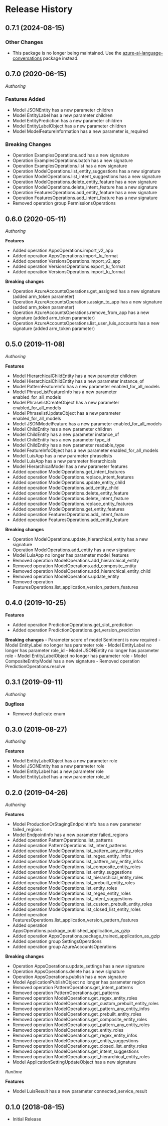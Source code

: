 # Release History

## 0.7.1 (2024-08-15)

### Other Changes

- This package is no longer being maintained. Use the [azure-ai-language-conversations](https://pypi.org/project/azure-ai-language-conversations/) package instead.

## 0.7.0 (2020-06-15)

*Authoring*

### Features Added

  - Model JSONEntity has a new parameter children
  - Model EntityLabel has a new parameter children
  - Model EntityPrediction has a new parameter children
  - Model EntityLabelObject has a new parameter children
  - Model ModelFeatureInformation has a new parameter is_required

### Breaking Changes

  - Operation ExamplesOperations.add has a new signature
  - Operation ExamplesOperations.batch has a new signature
  - Operation ExamplesOperations.list has a new signature
  - Operation ModelOperations.list_entity_suggestions has a new signature
  - Operation ModelOperations.list_intent_suggestions has a new signature
  - Operation ModelOperations.delete_entity_feature has a new signature
  - Operation ModelOperations.delete_intent_feature has a new signature
  - Operation FeaturesOperations.add_entity_feature has a new signature
  - Operation FeaturesOperations.add_intent_feature has a new signature
  - Removed operation group PermissionsOperations

## 0.6.0 (2020-05-11)

*Authoring*

**Features**

  - Added operation AppsOperations.import_v2_app
  - Added operation AppsOperations.import_lu_format
  - Added operation VersionsOperations.import_v2_app
  - Added operation VersionsOperations.export_lu_format
  - Added operation VersionsOperations.import_lu_format

**Breaking changes**

  - Operation AzureAccountsOperations.get_assigned has a new signature (added arm_token parameter)
  - Operation AzureAccountsOperations.assign_to_app has a new signature (added arm_token parameter)
  - Operation AzureAccountsOperations.remove_from_app has a new signature (added arm_token parameter)
  - Operation AzureAccountsOperations.list_user_luis_accounts has a new signature (added arm_token parameter)

## 0.5.0 (2019-11-08)

*Authoring*

**Features**

  - Model HierarchicalChildEntity has a new parameter children
  - Model HierarchicalChildEntity has a new parameter instance_of
  - Model PatternFeatureInfo has a new parameter
    enabled_for_all_models
  - Model PhraseListFeatureInfo has a new parameter
    enabled_for_all_models
  - Model PhraselistCreateObject has a new parameter
    enabled_for_all_models
  - Model PhraselistUpdateObject has a new parameter
    enabled_for_all_models
  - Model JSONModelFeature has a new parameter enabled_for_all_models
  - Model ChildEntity has a new parameter children
  - Model ChildEntity has a new parameter instance_of
  - Model ChildEntity has a new parameter type_id
  - Model ChildEntity has a new parameter readable_type
  - Model FeatureInfoObject has a new parameter
    enabled_for_all_models
  - Model LuisApp has a new parameter phraselists
  - Model LuisApp has a new parameter hierarchicals
  - Model HierarchicalModel has a new parameter features
  - Added operation ModelOperations.get_intent_features
  - Added operation ModelOperations.replace_intent_features
  - Added operation ModelOperations.update_entity_child
  - Added operation ModelOperations.add_entity_child
  - Added operation ModelOperations.delete_entity_feature
  - Added operation ModelOperations.delete_intent_feature
  - Added operation ModelOperations.replace_entity_features
  - Added operation ModelOperations.get_entity_features
  - Added operation FeaturesOperations.add_intent_feature
  - Added operation FeaturesOperations.add_entity_feature

**Breaking changes**

  - Operation ModelOperations.update_hierarchical_entity has a new
    signature
  - Operation ModelOperations.add_entity has a new signature
  - Model LuisApp no longer has parameter model_features
  - Removed operation ModelOperations.add_hierarchical_entity
  - Removed operation ModelOperations.add_composite_entity
  - Removed operation ModelOperations.add_hierarchical_entity_child
  - Removed operation ModelOperations.update_entity
  - Removed operation
    FeaturesOperations.list_application_version_pattern_features

## 0.4.0 (2019-10-25)

**Features**

  - Added operation PredictionOperations.get_slot_prediction
  - Added operation PredictionOperations.get_version_prediction

**Breaking changes** - Parameter score of model Sentiment is now
required - Model EntityLabel no longer has parameter role - Model
EntityLabel no longer has parameter role_id - Model JSONEntity no
longer has parameter role - Model EntityLabelObject no longer has
parameter role - Model CompositeEntityModel has a new signature -
Removed operation PredictionOperations.resolve

## 0.3.1 (2019-09-11)

*Authoring*

**Bugfixes**

  - Removed duplicate enum

## 0.3.0 (2019-08-27)

*Authoring*

**Features**

  - Model EntityLabelObject has a new parameter role
  - Model JSONEntity has a new parameter role
  - Model EntityLabel has a new parameter role
  - Model EntityLabel has a new parameter role_id

## 0.2.0 (2019-04-26)

*Authoring*

**Features**

  - Model ProductionOrStagingEndpointInfo has a new parameter
    failed_regions
  - Model EndpointInfo has a new parameter failed_regions
  - Added operation PatternOperations.list_patterns
  - Added operation PatternOperations.list_intent_patterns
  - Added operation ModelOperations.list_pattern_any_entity_roles
  - Added operation ModelOperations.list_regex_entity_infos
  - Added operation ModelOperations.list_pattern_any_entity_infos
  - Added operation ModelOperations.list_composite_entity_roles
  - Added operation ModelOperations.list_entity_suggestions
  - Added operation ModelOperations.list_hierarchical_entity_roles
  - Added operation ModelOperations.list_prebuilt_entity_roles
  - Added operation ModelOperations.list_entity_roles
  - Added operation ModelOperations.list_regex_entity_roles
  - Added operation ModelOperations.list_intent_suggestions
  - Added operation
    ModelOperations.list_custom_prebuilt_entity_roles
  - Added operation ModelOperations.list_closed_list_entity_roles
  - Added operation
    FeaturesOperations.list_application_version_pattern_features
  - Added operation
    AppsOperations.package_published_application_as_gzip
  - Added operation
    AppsOperations.package_trained_application_as_gzip
  - Added operation group SettingsOperations
  - Added operation group AzureAccountsOperations

**Breaking changes**

  - Operation AppsOperations.update_settings has a new signature
  - Operation AppsOperations.delete has a new signature
  - Operation AppsOperations.publish has a new signature
  - Model ApplicationPublishObject no longer has parameter region
  - Removed operation PatternOperations.get_intent_patterns
  - Removed operation PatternOperations.get_patterns
  - Removed operation ModelOperations.get_regex_entity_roles
  - Removed operation
    ModelOperations.get_custom_prebuilt_entity_roles
  - Removed operation ModelOperations.get_pattern_any_entity_infos
  - Removed operation ModelOperations.get_prebuilt_entity_roles
  - Removed operation ModelOperations.get_composite_entity_roles
  - Removed operation ModelOperations.get_pattern_any_entity_roles
  - Removed operation ModelOperations.get_entity_roles
  - Removed operation ModelOperations.get_regex_entity_infos
  - Removed operation ModelOperations.get_entity_suggestions
  - Removed operation ModelOperations.get_closed_list_entity_roles
  - Removed operation ModelOperations.get_intent_suggestions
  - Removed operation ModelOperations.get_hierarchical_entity_roles
  - Model ApplicationSettingUpdateObject has a new signature

*Runtime*

**Features**

  - Model LuisResult has a new parameter connected_service_result

## 0.1.0 (2018-08-15)

  - Initial Release
